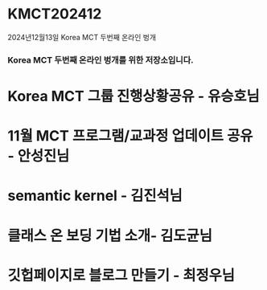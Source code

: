 # KMCT202412
2024년12월13일 Korea MCT 두번째 온라인 벙개

### Korea MCT 두번째 온라인 벙개를 위한 저장소입니다.
# Korea MCT 그룹 진행상황공유 - 유승호님
# 11월 MCT 프로그램/교과정 업데이트 공유 - 안성진님
# semantic kernel - 김진석님
# 클래스 온 보딩 기법 소개- 김도균님
# 깃헙페이지로 블로그 만들기 - 최정우님

